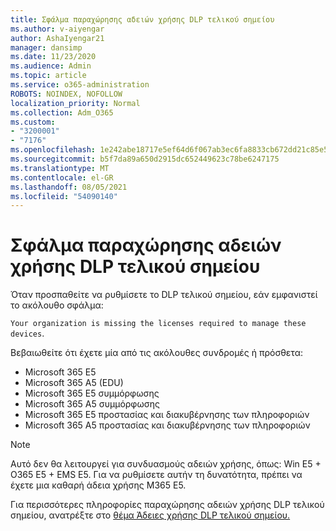 ```yaml
---
title: Σφάλμα παραχώρησης αδειών χρήσης DLP τελικού σημείου
ms.author: v-aiyengar
author: AshaIyengar21
manager: dansimp
ms.date: 11/23/2020
ms.audience: Admin
ms.topic: article
ms.service: o365-administration
ROBOTS: NOINDEX, NOFOLLOW
localization_priority: Normal
ms.collection: Adm_O365
ms.custom:
- "3200001"
- "7176"
ms.openlocfilehash: 1e242abe18717e5ef64d6f067ab3ec6fa8833cb672dd21c85e577ce640240ba0
ms.sourcegitcommit: b5f7da89a650d2915dc652449623c78be6247175
ms.translationtype: MT
ms.contentlocale: el-GR
ms.lasthandoff: 08/05/2021
ms.locfileid: "54090140"
---
```

# <a name="endpoint-dlp-licensing-error"></a>Σφάλμα παραχώρησης αδειών χρήσης DLP τελικού σημείου

Όταν προσπαθείτε να ρυθμίσετε το DLP τελικού σημείου, εάν εμφανιστεί το ακόλουθο σφάλμα:

`Your organization is missing the licenses required to manage these devices`.

Βεβαιωθείτε ότι έχετε μία από τις ακόλουθες συνδρομές ή πρόσθετα:

- Microsoft 365 E5
- Microsoft 365 A5 (EDU)
- Microsoft 365 E5 συμμόρφωσης
- Microsoft 365 A5 συμμόρφωσης
- Microsoft 365 E5 προστασίας και διακυβέρνησης των πληροφοριών
- Microsoft 365 A5 προστασίας και διακυβέρνησης των πληροφοριών

> [!NOTE]
> Αυτό δεν θα λειτουργεί για συνδυασμούς αδειών χρήσης, όπως: Win E5 + O365 E5 + EMS E5. Για να ρυθμίσετε αυτήν τη δυνατότητα, πρέπει να έχετε μια καθαρή άδεια χρήσης M365 E5.

Για περισσότερες πληροφορίες παραχώρησης αδειών χρήσης DLP τελικού σημείου, ανατρέξτε στο [θέμα Άδειες χρήσης DLP τελικού σημείου.](https://docs.microsoft.com/microsoft-365/compliance/endpoint-dlp-getting-started#onboarding-devices-into-device-management)
